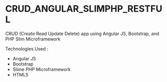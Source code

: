 # CRUD_ANGULAR_SLIMPHP_RESTFUL
CRUD (Create Read Update Delete) app using Angular JS, Bootstrap, and PHP Slim Microframework
<p>Technologies Used : </p>
<ul>
  <li>Angular JS</li>
  <li>Bootstrap</li>
  <li>Slime PHP Microframework</li>
  <li>HTML5</li>
</ul>
